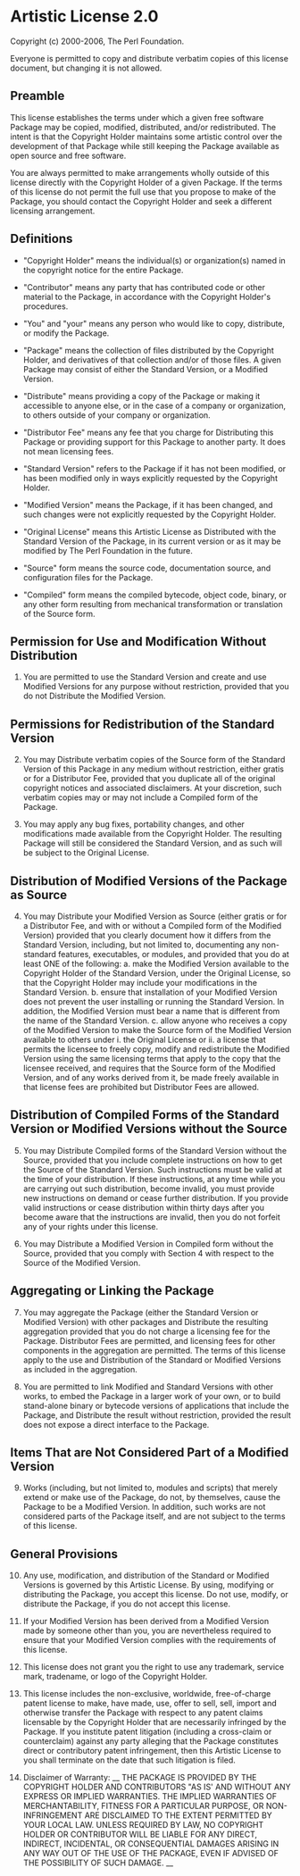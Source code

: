 Artistic License 2.0
====================

Copyright (c) 2000-2006, The Perl Foundation.

Everyone is permitted to copy and distribute verbatim copies of this license
document, but changing it is not allowed.


Preamble
--------

This license establishes the terms under which a given free software Package may
be copied, modified, distributed, and/or redistributed. The intent is that the
Copyright Holder maintains some artistic control over the development of that
Package while still keeping the Package available as open source and free software.

You are always permitted to make arrangements wholly outside of this license
directly with the Copyright Holder of a given Package. If the terms of this
license do not permit the full use that you propose to make of the Package, you
should contact the Copyright Holder and seek a different licensing arrangement.


Definitions
-----------

*   "Copyright Holder"
    means the individual(s) or organization(s) named in the copyright notice for
    the entire Package.

*   "Contributor"
    means any party that has contributed code or other material to the Package,
    in accordance with the Copyright Holder's procedures.

*   "You" and "your"
    means any person who would like to copy, distribute, or modify the Package.

*   "Package"
    means the collection of files distributed by the Copyright Holder, and
    derivatives of that collection and/or of those files. A given Package may
    consist of either the Standard Version, or a Modified Version.

*   "Distribute"
    means providing a copy of the Package or making it accessible to anyone else,
    or in the case of a company or organization, to others outside of your
    company or organization.

*   "Distributor Fee"
    means any fee that you charge for Distributing this Package or providing
    support for this Package to another party. It does not mean licensing fees.

*   "Standard Version"
    refers to the Package if it has not been modified, or has been modified only
    in ways explicitly requested by the Copyright Holder.

*   "Modified Version"
    means the Package, if it has been changed, and such changes were not
    explicitly requested by the Copyright Holder.

*   "Original License"
    means this Artistic License as Distributed with the Standard Version of the
    Package, in its current version or as it may be modified by The Perl
    Foundation in the future.

*   "Source" form
    means the source code, documentation source, and configuration files for the
    Package.

*   "Compiled" form
    means the compiled bytecode, object code, binary, or any other form resulting
    from mechanical transformation or translation of the Source form.


Permission for Use and Modification Without Distribution
--------------------------------------------------------

1.  You are permitted to use the Standard Version and create and use Modified
    Versions for any purpose without restriction, provided that you do not
    Distribute the Modified Version.


Permissions for Redistribution of the Standard Version
------------------------------------------------------

2.  You may Distribute verbatim copies of the Source form of the Standard
    Version of this Package in any medium without restriction, either gratis or
    for a Distributor Fee, provided that you duplicate all of the original
    copyright notices and associated disclaimers. At your discretion, such
    verbatim copies may or may not include a Compiled form of the Package.

3.  You may apply any bug fixes, portability changes, and other modifications
    made available from the Copyright Holder. The resulting Package will still
    be considered the Standard Version, and as such will be subject to the
    Original License.


Distribution of Modified Versions of the Package as Source
----------------------------------------------------------

4.  You may Distribute your Modified Version as Source (either gratis or for a
    Distributor Fee, and with or without a Compiled form of the Modified Version)
    provided that you clearly document how it differs from the Standard Version,
    including, but not limited to, documenting any non-standard features,
    executables, or modules, and provided that you do at least ONE of the
    following:
    a.  make the Modified Version available to the Copyright Holder of the
        Standard Version, under the Original License, so that the Copyright
        Holder may include your modifications in the Standard Version.
    b. ensure that installation of your Modified Version does not prevent the
        user installing or running the Standard Version. In addition, the
        Modified Version must bear a name that is different from the name of the
        Standard Version.
    c.  allow anyone who receives a copy of the Modified Version to make the
        Source form of the Modified Version available to others under
        i.  the Original License
        or
        ii. a license that permits the licensee to freely copy, modify and
            redistribute the Modified Version using the same licensing terms
            that apply to the copy that the licensee received, and requires that
            the Source form of the Modified Version, and of any works derived
            from it, be made freely available in that license fees are
            prohibited but Distributor Fees are allowed.


Distribution of Compiled Forms of the Standard Version or Modified Versions without the Source
----------------------------------------------------------------------------------------------

5.  You may Distribute Compiled forms of the Standard Version without the
    Source, provided that you include complete instructions on how to get the
    Source of the Standard Version. Such instructions must be valid at the time
    of your distribution. If these instructions, at any time while you are
    carrying out such distribution, become invalid, you must provide new
    instructions on demand or cease further distribution. If you provide valid
    instructions or cease distribution within thirty days after you become aware
    that the instructions are invalid, then you do not forfeit any of your
    rights under this license.

6.  You may Distribute a Modified Version in Compiled form without the Source,
    provided that you comply with Section 4 with respect to the Source of the
    Modified Version.


Aggregating or Linking the Package
----------------------------------

7.  You may aggregate the Package (either the Standard Version or Modified
    Version) with other packages and Distribute the resulting aggregation
    provided that you do not charge a licensing fee for the Package. Distributor
    Fees are permitted, and licensing fees for other components in the
    aggregation are permitted. The terms of this license apply to the use and
    Distribution of the Standard or Modified Versions as included in the
    aggregation.

8.  You are permitted to link Modified and Standard Versions with other works,
    to embed the Package in a larger work of your own, or to build stand-alone
    binary or bytecode versions of applications that include the Package, and
    Distribute the result without restriction, provided the result does not
    expose a direct interface to the Package.


Items That are Not Considered Part of a Modified Version
--------------------------------------------------------

9.  Works (including, but not limited to, modules and scripts) that merely
    extend or make use of the Package, do not, by themselves, cause the Package
    to be a Modified Version. In addition, such works are not considered parts
    of the Package itself, and are not subject to the terms of this license.


General Provisions
------------------

10. Any use, modification, and distribution of the Standard or Modified
    Versions is governed by this Artistic License. By using, modifying or
    distributing the Package, you accept this license. Do not use, modify, or
    distribute the Package, if you do not accept this license.

11. If your Modified Version has been derived from a Modified Version made by
    someone other than you, you are nevertheless required to ensure that your
    Modified Version complies with the requirements of this license.

12. This license does not grant you the right to use any trademark, service
    mark, tradename, or logo of the Copyright Holder.

13. This license includes the non-exclusive, worldwide, free-of-charge patent
    license to make, have made, use, offer to sell, sell, import and otherwise
    transfer the Package with respect to any patent claims licensable by the
    Copyright Holder that are necessarily infringed by the Package. If you
    institute patent litigation (including a cross-claim or counterclaim)
    against any party alleging that the Package constitutes direct or
    contributory patent infringement, then this Artistic License to you shall
    terminate on the date that such litigation is filed.


14. Disclaimer of Warranty:
__ THE PACKAGE IS PROVIDED BY THE COPYRIGHT HOLDER AND CONTRIBUTORS "AS IS' AND
WITHOUT ANY EXPRESS OR IMPLIED WARRANTIES. THE IMPLIED WARRANTIES OF
MERCHANTABILITY, FITNESS FOR A PARTICULAR PURPOSE, OR NON-INFRINGEMENT ARE
DISCLAIMED TO THE EXTENT PERMITTED BY YOUR LOCAL LAW. UNLESS REQUIRED BY LAW, NO
COPYRIGHT HOLDER OR CONTRIBUTOR WILL BE LIABLE FOR ANY DIRECT, INDIRECT,
INCIDENTAL, OR CONSEQUENTIAL DAMAGES ARISING IN ANY WAY OUT OF THE USE OF THE
PACKAGE, EVEN IF ADVISED OF THE POSSIBILITY OF SUCH DAMAGE. __

